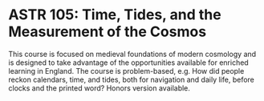 # ASTR 105: Time, Tides, and the Measurement of the Cosmos

This course is focused on medieval foundations of modern cosmology and is designed to take advantage of the opportunities available for enriched learning in England. The course is problem-based, e.g. How did people reckon calendars, time, and tides, both for navigation and daily life, before clocks and the printed word? Honors version available.